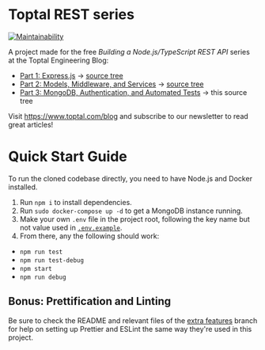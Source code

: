 # Toptal REST series

[![Maintainability](https://api.codeclimate.com/v1/badges/966e204fd4b23815ceb9/maintainability)](https://codeclimate.com/github/makinhs/toptal-rest-series/maintainability)

A project made for the free _Building a Node.js/TypeScript REST API_ series at the Toptal Engineering Blog:

- [Part 1: Express.js](https://www.toptal.com/express-js/nodejs-typescript-rest-api-pt-1) &rarr; [source tree](https://github.com/makinhs/toptal-rest-series/tree/toptal-article-01)
- [Part 2: Models, Middleware, and Services](https://www.toptal.com/express-js/nodejs-typescript-rest-api-pt-2) &rarr; [source tree](https://github.com/makinhs/toptal-rest-series/tree/toptal-article-02)
- [Part 3: MongoDB, Authentication, and Automated Tests](https://www.toptal.com/express-js/nodejs-typescript-rest-api-pt-3) &rarr; this source tree

Visit https://www.toptal.com/blog and subscribe to our newsletter to read great articles!

# Quick Start Guide

To run the cloned codebase directly, you need to have Node.js and Docker installed.

1. Run `npm i` to install dependencies.
2. Run `sudo docker-compose up -d` to get a MongoDB instance running.
3. Make your own `.env` file in the project root, following the key name but not value used in [`.env.example`](https://github.com/makinhs/toptal-rest-series/blob/toptal-article-03/.env.example).
4. From there, any the following should work:
  - `npm run test`
  - `npm run test-debug`
  - `npm start`
  - `npm run debug`

## Bonus: Prettification and Linting

Be sure to check the README and relevant files of the [extra features](https://github.com/makinhs/toptal-rest-series/tree/toptal-extra-features) branch for help on setting up Prettier and ESLint the same way they're used in this project.
